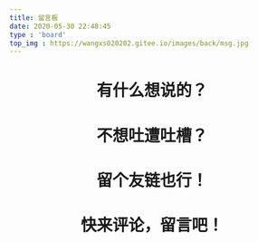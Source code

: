 ```yaml
---
title: 留言板
date: 2020-05-30 22:48:45
type : 'board'
top_img : https://wangxs020202.gitee.io/images/back/msg.jpg
---
```


<center><h1>有什么想说的？</h1></center>

<center><h1>不想吐遭吐槽？</h1></center>

<center><h1>留个友链也行！</h1></center>

<center><h1>快来评论，留言吧！</h1></center>


